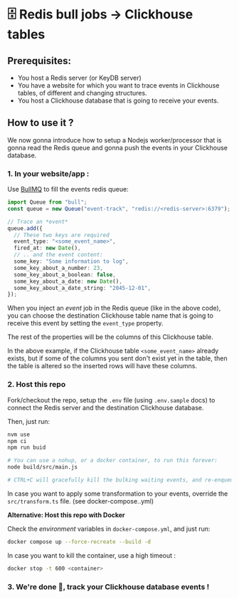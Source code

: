 # 🗄️ Redis bull jobs -> Clickhouse tables

## Prerequisites:

- You host a Redis server (or KeyDB server)
- You have a website for which you want to trace events in Clickhouse tables, of different and changing structures.
- You host a Clickhouse database that is going to receive your events.

## How to use it ?

We now gonna introduce how to setup a Nodejs worker/processor that is gonna read the Redis queue and gonna push the events in your Clickhouse database.

### 1. In your website/app :

Use [BullMQ](https://github.com/OptimalBits/bull) to fill the events redis queue:

```typescript
import Queue from "bull";
const queue = new Queue("event-track", "redis://<redis-server>:6379");

// Trace an *event*
queue.add({
  // These two keys are required
  event_type: "<some_event_name>",
  fired_at: new Date(),
  // .. and the event content:
  some_key: "Some information to log",
  some_key_about_a_number: 23,
  some_key_about_a_boolean: false,
  some_key_about_a_date: new Date(),
  some_key_about_a_date_string: "2045-12-01",
});
```

When you inject an _event_ job in the Redis queue (like in the above code), you can choose the destination Clickhouse table name that is going to receive this event by setting the `event_type` property.

The rest of the properties will be the columns of this Clickhouse table.

In the above example, if the Clickhouse table `<some_event_name>` already exists, but if some of the columns you sent don't exist yet in the table, then the table is altered so the inserted rows will have these columns.

### 2. Host this repo

Fork/checkout the repo, setup the `.env` file (using `.env.sample` docs) to connect the Redis server and the destination Clickhouse database.

Then, just run:

```bash
nvm use
npm ci
npm run buid

# You can use a nohup, or a docker container, to run this forever:
node build/src/main.js

# CTRL+C will gracefully kill the bulking waiting events, and re-enqueue them in Redis queues if they are not done.
```

In case you want to apply some transformation to your events, override the `src/transform.ts` file. (see docker-compose..yml)

**Alternative: Host this repo with Docker**

Check the _environment_ variables in `docker-compose.yml`, and just run:

```bash
docker compose up --force-recreate --build -d
```

In case you want to kill the container, use a high timeout :
```bash
docker stop -t 600 <container>
```

### 3. We're done 🥳, track your Clickhouse database events !
